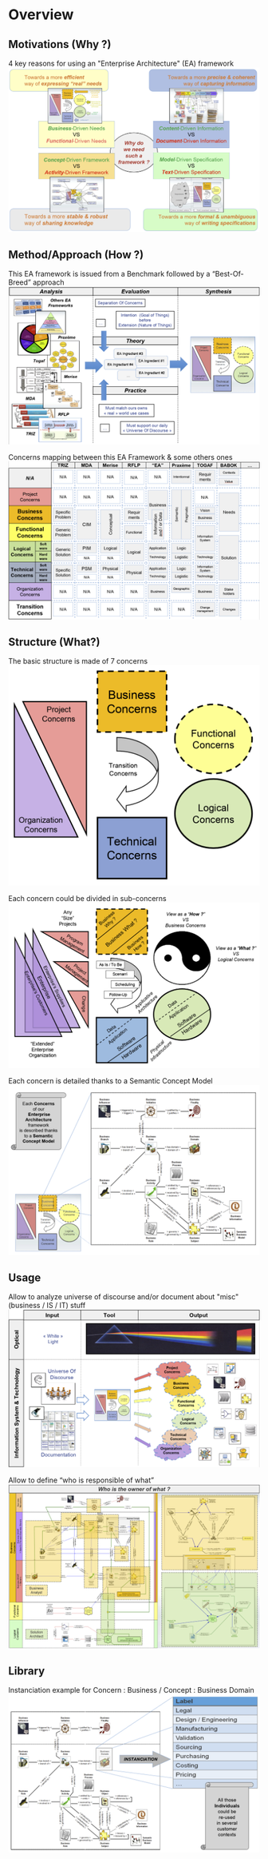 Overview
==

Motivations (Why ?)
-
4 key reasons for using an "Enterprise Architecture" (EA) framework
![alt text](https://github.com/iPlumb3r/pEAr4pEEr/blob/master/images/Overview_Why.png)


Method/Approach (How ?)
-
This EA framework is issued from a Benchmark followed by a “Best-Of-Breed” approach
![alt text](https://github.com/iPlumb3r/pEAr4pEEr/blob/master/images/Overview_How_1_2020-03-24.png)

Concerns mapping between this EA Framework & some others ones
![alt text](https://github.com/iPlumb3r/pEAr4pEEr/blob/master/images/Overview_How_2.png)


Structure (What?)
-
The basic structure is made of 7 concerns
![alt text](https://github.com/iPlumb3r/pEAr4pEEr/blob/master/images/Overview_What_1.png)

Each concern could be divided in sub-concerns
![alt text](https://github.com/iPlumb3r/pEAr4pEEr/blob/master/images/Overview_What_2_2020-03-24.png)

Each concern is detailed thanks to a Semantic Concept Model
![alt text](https://github.com/iPlumb3r/pEAr4pEEr/blob/master/images/Overview_What_3.png)


Usage 
-
Allow to analyze universe of discourse and/or document about "misc" (business / IS / IT) stuff
![alt text](https://github.com/iPlumb3r/pEAr4pEEr/blob/master/images/Overview_Usage_1_2020-03-24.png)

Allow to define “who is responsible of what”
![alt text](https://github.com/iPlumb3r/pEAr4pEEr/blob/master/images/Overview_Usage_2.png)


Library 
-
Instanciation example for Concern : Business / Concept : Business Domain
![alt text](https://github.com/iPlumb3r/pEAr4pEEr/blob/master/images/Overview_Librairy.png)





